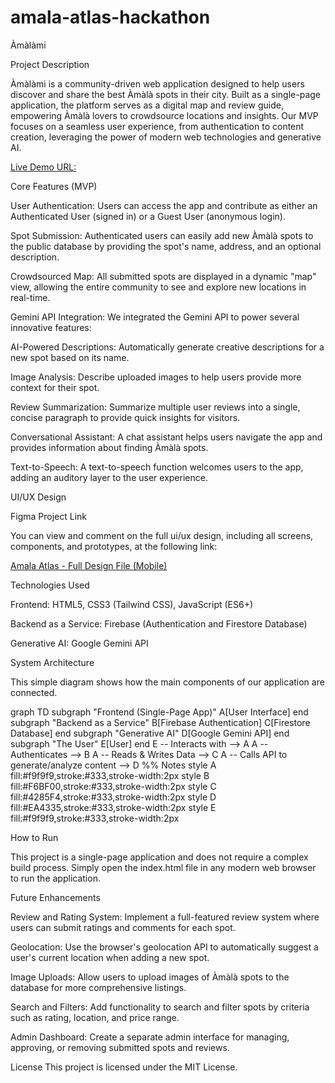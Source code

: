 # amala-atlas-hackathon


Àmàlàmi

Project Description

Àmàlàmi is a community-driven web application designed to help users discover and share the best Àmàlà spots in their city. Built as a single-page application, the platform serves as a digital map and review guide, empowering Àmàlà lovers to crowdsource locations and insights. Our MVP focuses on a seamless user experience, from authentication to content creation, leveraging the power of modern web technologies and generative AI.


[Live Demo URL:]([https://drive.google.com/drive/folders/1z3uBjqabpIcJZdSnYtCPZ6xknzYFY7Mp?usp=sharing](https://amala-cartographers.netlify.app/))

Core Features (MVP)

User Authentication: Users can access the app and contribute as either an Authenticated User (signed in) or a Guest User (anonymous login).

Spot Submission: Authenticated users can easily add new Àmàlà spots to the public database by providing the spot's name, address, and an optional description.

Crowdsourced Map: All submitted spots are displayed in a dynamic "map" view, allowing the entire community to see and explore new locations in real-time.

Gemini API Integration: We integrated the Gemini API to power several innovative features:

AI-Powered Descriptions: Automatically generate creative descriptions for a new spot based on its name.

Image Analysis: Describe uploaded images to help users provide more context for their spot.

Review Summarization: Summarize multiple user reviews into a single, concise paragraph to provide quick insights for visitors.

Conversational Assistant: A chat assistant helps users navigate the app and provides information about finding Àmàlà spots.

Text-to-Speech: A text-to-speech function welcomes users to the app, adding an auditory layer to the user experience.

UI/UX Design

Figma Project Link

You can view and comment on the full ui/ux design, including all screens, components, and prototypes, at the following link:

[Amala Atlas - Full Design File (Mobile)](https://www.figma.com/proto/2K0SX6aPZ7QZJCH3D0wl04/Amala-app-ui?node-id=159-878&p=f&t=SX9Qxo0grj088fdJ-1&scaling=scale-down&content-scaling=fixed&page-id=159%3A466&starting-point-node-id=159%3A878)


Technologies Used

Frontend: HTML5, CSS3 (Tailwind CSS), JavaScript (ES6+)

Backend as a Service: Firebase (Authentication and Firestore Database)

Generative AI: Google Gemini API

System Architecture

This simple diagram shows how the main components of our application are connected.

graph TD subgraph "Frontend (Single-Page App)" A[User Interface] end subgraph "Backend as a Service" B[Firebase Authentication] C[Firestore Database] end subgraph "Generative AI" D[Google Gemini API] end subgraph "The User" E[User] end E -- Interacts with --> A A -- Authenticates --> B A -- Reads & Writes Data --> C A -- Calls API to generate/analyze content --> D %% Notes style A fill:#f9f9f9,stroke:#333,stroke-width:2px style B fill:#F6BF00,stroke:#333,stroke-width:2px style C fill:#4285F4,stroke:#333,stroke-width:2px style D fill:#EA4335,stroke:#333,stroke-width:2px style E fill:#f9f9f9,stroke:#333,stroke-width:2px 

How to Run

This project is a single-page application and does not require a complex build process. Simply open the index.html file in any modern web browser to run the application.

Future Enhancements

Review and Rating System: Implement a full-featured review system where users can submit ratings and comments for each spot.

Geolocation: Use the browser's geolocation API to automatically suggest a user's current location when adding a new spot.

Image Uploads: Allow users to upload images of Àmàlà spots to the database for more comprehensive listings.

Search and Filters: Add functionality to search and filter spots by criteria such as rating, location, and price range.

Admin Dashboard: Create a separate admin interface for managing, approving, or removing submitted spots and reviews.


License
This project is licensed under the MIT License.

